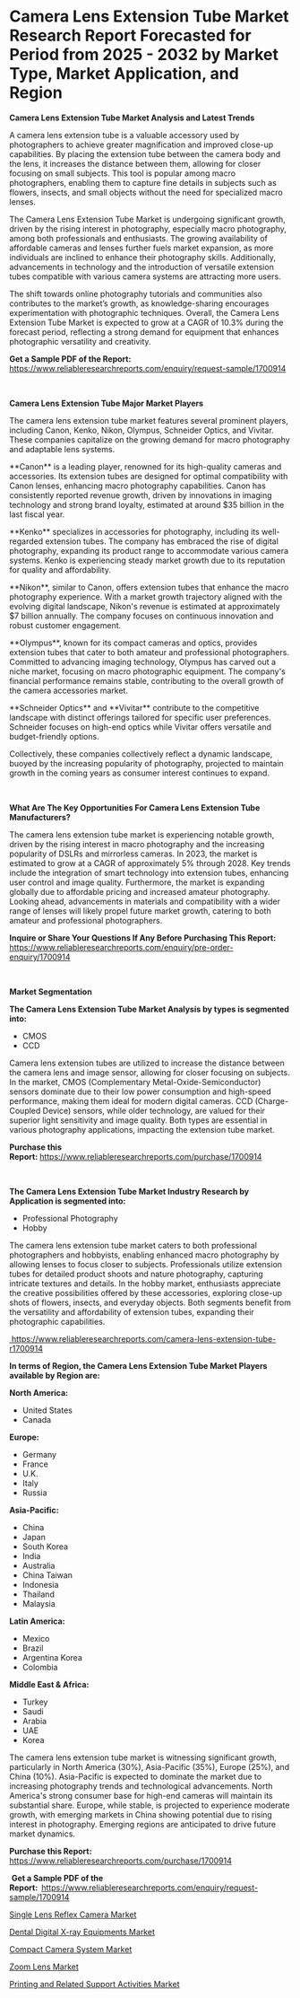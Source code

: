 <p><h1>Camera Lens Extension Tube Market Research Report Forecasted for Period from 2025 -  2032 by Market Type, Market Application, and Region</h1></p><p><strong>Camera Lens Extension Tube Market Analysis and Latest Trends</strong></p>
<p><p>A camera lens extension tube is a valuable accessory used by photographers to achieve greater magnification and improved close-up capabilities. By placing the extension tube between the camera body and the lens, it increases the distance between them, allowing for closer focusing on small subjects. This tool is popular among macro photographers, enabling them to capture fine details in subjects such as flowers, insects, and small objects without the need for specialized macro lenses.</p><p>The Camera Lens Extension Tube Market is undergoing significant growth, driven by the rising interest in photography, especially macro photography, among both professionals and enthusiasts. The growing availability of affordable cameras and lenses further fuels market expansion, as more individuals are inclined to enhance their photography skills. Additionally, advancements in technology and the introduction of versatile extension tubes compatible with various camera systems are attracting more users.</p><p>The shift towards online photography tutorials and communities also contributes to the market’s growth, as knowledge-sharing encourages experimentation with photographic techniques. Overall, the Camera Lens Extension Tube Market is expected to grow at a CAGR of 10.3% during the forecast period, reflecting a strong demand for equipment that enhances photographic versatility and creativity.</p></p>
<p><strong>Get a Sample PDF of the Report:&nbsp;</strong> <a href="https://www.reliableresearchreports.com/enquiry/request-sample/1700914?utm_campaign=28&utm_medium=2&utm_source=Github&utm_content=ia&utm_term=09012025&utm_id=camera-lens-extension-tube">https://www.reliableresearchreports.com/enquiry/request-sample/1700914</a></p>
<p>&nbsp;</p>
<p><strong>Camera Lens Extension Tube Major Market Players</strong></p>
<p><p>The camera lens extension tube market features several prominent players, including Canon, Kenko, Nikon, Olympus, Schneider Optics, and Vivitar. These companies capitalize on the growing demand for macro photography and adaptable lens systems.</p><p>**Canon** is a leading player, renowned for its high-quality cameras and accessories. Its extension tubes are designed for optimal compatibility with Canon lenses, enhancing macro photography capabilities. Canon has consistently reported revenue growth, driven by innovations in imaging technology and strong brand loyalty, estimated at around $35 billion in the last fiscal year.</p><p>**Kenko** specializes in accessories for photography, including its well-regarded extension tubes. The company has embraced the rise of digital photography, expanding its product range to accommodate various camera systems. Kenko is experiencing steady market growth due to its reputation for quality and affordability.</p><p>**Nikon**, similar to Canon, offers extension tubes that enhance the macro photography experience. With a market growth trajectory aligned with the evolving digital landscape, Nikon's revenue is estimated at approximately $7 billion annually. The company focuses on continuous innovation and robust customer engagement.</p><p>**Olympus**, known for its compact cameras and optics, provides extension tubes that cater to both amateur and professional photographers. Committed to advancing imaging technology, Olympus has carved out a niche market, focusing on macro photographic equipment. The company's financial performance remains stable, contributing to the overall growth of the camera accessories market.</p><p>**Schneider Optics** and **Vivitar** contribute to the competitive landscape with distinct offerings tailored for specific user preferences. Schneider focuses on high-end optics while Vivitar offers versatile and budget-friendly options.</p><p>Collectively, these companies collectively reflect a dynamic landscape, buoyed by the increasing popularity of photography, projected to maintain growth in the coming years as consumer interest continues to expand.</p></p>
<p>&nbsp;</p>
<p><strong>What Are The Key Opportunities For Camera Lens Extension Tube Manufacturers?</strong></p>
<p><p>The camera lens extension tube market is experiencing notable growth, driven by the rising interest in macro photography and the increasing popularity of DSLRs and mirrorless cameras. In 2023, the market is estimated to grow at a CAGR of approximately 5% through 2028. Key trends include the integration of smart technology into extension tubes, enhancing user control and image quality. Furthermore, the market is expanding globally due to affordable pricing and increased amateur photography. Looking ahead, advancements in materials and compatibility with a wider range of lenses will likely propel future market growth, catering to both amateur and professional photographers.</p></p>
<p><strong>Inquire or Share Your Questions If Any Before Purchasing This Report:</strong> <a href="https://www.reliableresearchreports.com/enquiry/pre-order-enquiry/1700914?utm_campaign=28&utm_medium=2&utm_source=Github&utm_content=ia&utm_term=09012025&utm_id=camera-lens-extension-tube">https://www.reliableresearchreports.com/enquiry/pre-order-enquiry/1700914</a></p>
<p>&nbsp;</p>
<p><strong>Market Segmentation</strong></p>
<p><strong>The Camera Lens Extension Tube Market Analysis by types is segmented into:</strong></p>
<p><ul><li>CMOS</li><li>CCD</li></ul></p>
<p><p>Camera lens extension tubes are utilized to increase the distance between the camera lens and image sensor, allowing for closer focusing on subjects. In the market, CMOS (Complementary Metal-Oxide-Semiconductor) sensors dominate due to their low power consumption and high-speed performance, making them ideal for modern digital cameras. CCD (Charge-Coupled Device) sensors, while older technology, are valued for their superior light sensitivity and image quality. Both types are essential in various photography applications, impacting the extension tube market.</p></p>
<p><strong>Purchase this Report:&nbsp;</strong><a href="https://www.reliableresearchreports.com/purchase/1700914?utm_campaign=28&utm_medium=2&utm_source=Github&utm_content=ia&utm_term=09012025&utm_id=camera-lens-extension-tube">https://www.reliableresearchreports.com/purchase/1700914</a></p>
<p>&nbsp;</p>
<p><strong>The Camera Lens Extension Tube Market Industry Research by Application is segmented into:</strong></p>
<p><ul><li>Professional Photography</li><li>Hobby</li></ul></p>
<p><p>The camera lens extension tube market caters to both professional photographers and hobbyists, enabling enhanced macro photography by allowing lenses to focus closer to subjects. Professionals utilize extension tubes for detailed product shoots and nature photography, capturing intricate textures and details. In the hobby market, enthusiasts appreciate the creative possibilities offered by these accessories, exploring close-up shots of flowers, insects, and everyday objects. Both segments benefit from the versatility and affordability of extension tubes, expanding their photographic capabilities.</p></p>
<p><a href="https://www.reliableresearchreports.com/camera-lens-extension-tube-r1700914?utm_campaign=28&utm_medium=2&utm_source=Github&utm_content=ia&utm_term=09012025&utm_id=camera-lens-extension-tube">&nbsp;https://www.reliableresearchreports.com/camera-lens-extension-tube-r1700914</a></p>
<p><strong>In terms of Region, the Camera Lens Extension Tube Market Players available by Region are:</strong></p>
<p>
    <p> <strong> North America: </strong>
        <ul>
            <li>United States</li>
            <li>Canada</li>
        </ul>
        </p> 
    <p> <strong> Europe: </strong>
        <ul>
            <li>Germany</li>
            <li>France</li>
            <li>U.K.</li>
            <li>Italy</li>
            <li>Russia</li>
        </ul>
        </p> 
    <p> <strong> Asia-Pacific: </strong>
        <ul>
            <li>China</li>
            <li>Japan</li>
            <li>South Korea</li>
            <li>India</li>
            <li>Australia</li>
            <li>China Taiwan</li>
            <li>Indonesia</li>
            <li>Thailand</li>
            <li>Malaysia</li>
        </ul>
        </p> 
    <p> <strong> Latin America: </strong>
        <ul>
            <li>Mexico</li>
            <li>Brazil</li>
            <li>Argentina Korea</li>
            <li>Colombia</li>
        </ul>
        </p> 
    <p> <strong> Middle East & Africa: </strong>
        <ul>
            <li>Turkey</li>
            <li>Saudi</li>
            <li>Arabia</li>
            <li>UAE</li>
            <li>Korea</li>
        </ul>
    </p>
    </p>
<p><p>The camera lens extension tube market is witnessing significant growth, particularly in North America (30%), Asia-Pacific (35%), Europe (25%), and China (10%). Asia-Pacific is expected to dominate the market due to increasing photography trends and technological advancements. North America's strong consumer base for high-end cameras will maintain its substantial share. Europe, while stable, is projected to experience moderate growth, with emerging markets in China showing potential due to rising interest in photography. Emerging regions are anticipated to drive future market dynamics.</p></p>
<p><strong>Purchase this Report: </strong><a href="https://www.reliableresearchreports.com/purchase/1700914?utm_campaign=28&utm_medium=2&utm_source=Github&utm_content=ia&utm_term=09012025&utm_id=camera-lens-extension-tube">https://www.reliableresearchreports.com/purchase/1700914</a></p>
<p>&nbsp;<strong>Get a Sample PDF of the Report:&nbsp;&nbsp;</strong><a href="https://www.reliableresearchreports.com/enquiry/request-sample/1700914?utm_campaign=28&utm_medium=2&utm_source=Github&utm_content=ia&utm_term=09012025&utm_id=camera-lens-extension-tube">https://www.reliableresearchreports.com/enquiry/request-sample/1700914</a></p>
<p><strong></strong></p>
<p><p><a href="https://github.com/LilianFaulkner65/Market-Research-Report-List-1/blob/main/single-lens-reflex-camera-market.md?utm_campaign=28&utm_medium=2&utm_source=Github&utm_content=ia&utm_term=09012025&utm_id=camera-lens-extension-tube">Single Lens Reflex Camera Market</a></p><p><a href="https://github.com/SamiaChowdhury801/Market-Research-Report-List-1/blob/main/dental-digital-x-ray-equipments-market.md?utm_campaign=28&utm_medium=2&utm_source=Github&utm_content=ia&utm_term=09012025&utm_id=camera-lens-extension-tube">Dental Digital X-ray Equipments Market</a></p><p><a href="https://github.com/lehumiston1971679/Market-Research-Report-List-1/blob/main/compact-camera-system-market.md?utm_campaign=28&utm_medium=2&utm_source=Github&utm_content=ia&utm_term=09012025&utm_id=camera-lens-extension-tube">Compact Camera System Market</a></p><p><a href="https://github.com/rileymgdorcas/Market-Research-Report-List-1/blob/main/zoom-lens-market.md?utm_campaign=28&utm_medium=2&utm_source=Github&utm_content=ia&utm_term=09012025&utm_id=camera-lens-extension-tube">Zoom Lens Market</a></p><p><a href="https://github.com/locarol73/Market-Research-Report-List-1/blob/main/printing-and-related-support-activities-market.md?utm_campaign=28&utm_medium=2&utm_source=Github&utm_content=ia&utm_term=09012025&utm_id=camera-lens-extension-tube">Printing and Related Support Activities Market</a></p></p>